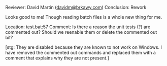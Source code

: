 Reviewer: David Martin (davidm@brkawy.com)
Conclusion: Rework

Looks good to me! Though reading batch files is a whole new thing for me.

Location: test.bat:57
Comment: Is there a reason the unit tests (?) are commented out?
         Should we reenable them or delete the commented out bit?

[stg: They are disabled because they are known to not work on Windows.
I have removed the commented out commands and replaced them with a comment that explains why they are not present.]

